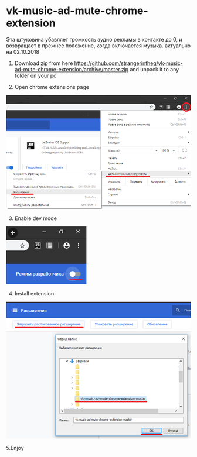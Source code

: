 # vk-music-ad-mute-chrome-extension


Эта штуковина убавляет громкость аудио рекламы в контакте до 0,  и возвращает в прежнее положение, когда включается музыка.
актуально на 02.10.2018


1. Download zip from here https://github.com/strangerintheq/vk-music-ad-mute-chrome-extension/archive/master.zip 
and unpack it to any folder on your pc




2. Open chrome extensions page

![step 1](https://raw.githubusercontent.com/strangerintheq/vk-music-ad-mute-chrome-extension/master/step_1.png)



3. Enable dev mode

![step 2](https://raw.githubusercontent.com/strangerintheq/vk-music-ad-mute-chrome-extension/master/step_2.png)



4. Install extension

![step 3](https://raw.githubusercontent.com/strangerintheq/vk-music-ad-mute-chrome-extension/master/step_3.png)



5.Enjoy
